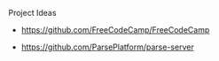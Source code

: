 Project Ideas

- https://github.com/FreeCodeCamp/FreeCodeCamp

- https://github.com/ParsePlatform/parse-server
